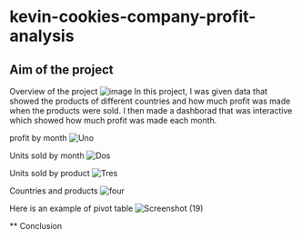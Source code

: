 # kevin-cookies-company-profit-analysis
## Aim of the project
Overview of the project
![image](https://github.com/abdirahmanM/kevin-cookies-company-profit-analysis/assets/146730667/a4afac67-7770-4086-bbd2-62b1c10182c5)
In this project, I was given data that showed the products of different countries and how much profit was made when the products were sold. I then made a dashborad that was interactive which showed how much profit was made each month. 

profit by month ![Uno](https://github.com/abdirahmanM/kevin-cookies-company-profit-analysis/assets/146730667/52f6ae61-2dec-4682-bbb7-4862164869dc)

Units sold by month ![Dos](https://github.com/abdirahmanM/kevin-cookies-company-profit-analysis/assets/146730667/fc9566f3-cad9-475c-94cd-2d4384e2640e)

Units sold by product ![Tres](https://github.com/abdirahmanM/kevin-cookies-company-profit-analysis/assets/146730667/4b92b179-e943-494d-943c-cfacd3bc4e3f)

Countries and products ![four](https://github.com/abdirahmanM/kevin-cookies-company-profit-analysis/assets/146730667/b25d67a3-0343-4c22-b2f6-9705c2e2511d)

Here is an example of pivot table
![Screenshot (19)](https://github.com/abdirahmanM/kevin-cookies-company-profit-analysis/assets/146730667/c2f22d9f-7a83-4541-9fc7-c6606fd2d69a)

** Conclusion
